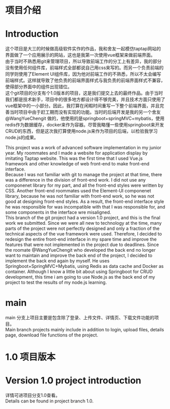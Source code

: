 # 项目介绍
# Introduction
这个项目是大三的时候做高级软件实作的作品，我和舍友一起模仿taptap网站的界面做了一个应用展示的网站，这也是我第一次使用vue框架来做前端界面。  
由于当时不熟悉用git来管理项目，所以导致前端工作的分工上有差异，我的部分没有使用任何组件库，前端样式全部都说自己用css来写的。而另一个负责前端的同学则使用了Element UI组件库，因为他对前端工作的不熟悉，所以不太会编写前端样式。这样就导致了他负责的前端界面样式与我负责的前端界面样式不兼容，使得部分界面中的组件出现错位。  
这个git项目的分支有个1.0版本的项目，这是我们提交上去的最终作品。由于当时我们都是技术新手，项目中的很多地方都设计得不够完美，并且技术方面只使用了vue框架中的一小部分。因此，我打算在闲暇时间重写一下整个前端界面，并且完善当时项目中由于赶工期而没有实现的功能。当时的后端开发是我的另一个舍友 @WangYueChengit 做的，他使用的是springboot+springMVC+mybatis，使用redis作为数据缓存，docker来作为容器。尽管我略懂一些使用springboot来开发CRUD的东西，但是这次我打算使用node.js来作为项目的后端，以检验我学习node.js的成果。

This project was a work of advanced software implementation in my junior year. My roommates and I made a website for application display by imitating Taptap website. This was the first time that I used Vue.js framework and other knowledge of web front-end to make front-end interface.  
Because I was not familiar with git to manage the project at that time, there was a difference in the division of front-end work. I did not use any componenet library for my part, and all the front-end styles were written by CSS. Another front-end roommates used the Element-UI componenet library, because he was not familiar with front-end work, so he was not good at designing front-end styles. As a result, the front-end interface style he was responsible for was incompatible with that I was responsible for, and some components in the interface wre misaligned.   
This branch of the git project had a version 1.0 project, and this is the final work we submitted. Since we were all new to technology at the time, many parts of the project were not perfectly designed and only a fraction of the technical aspects of the vue framework were used. Therefore, I decided to redesign the entire front-end interface in my spare time and improve the features that were not implemented in the project due to deadlines. Since the roomate @WangYueChengit who developed the back end no longer want to maintain and improve the back end of the project, I decided to implement the back end again by myself. He uses Springboot+SpringMVC+Mybatis, using Redis as data cache and Docker as container. Although I know a little bit about using Springboot for CRUD development, this time i am going to use Node.js as the back end of my project to test the results of my node.js learning.

# main
main 分支上项目主要是包含除了登录、上传文件、详情页、下载文件功能的项目。  
Main branch projects mainly include in addition to login, upload files, details page, download file functions of the project.

# 1.0 项目版本
# Version 1.0 project introduction
详情可进项目分支1.0查看。  
Details can be found in project branch 1.0.
